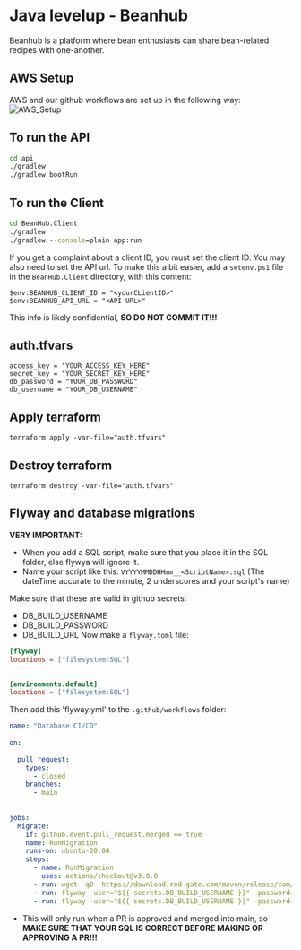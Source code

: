 # Java levelup - Beanhub
Beanhub is a platform where bean enthusiasts can share bean-related recipes with one-another.

## AWS Setup
AWS and our github workflows are set up in the following way:
![AWS_Setup](https://github.com/Adrian-Hawkins/BeanHub/assets/157478510/e1d40b50-cdf5-444d-b976-33c5e487a870)

## To run the API
```cmd
cd api
./gradlew
./gradlew bootRun
```

## To run the Client
```cmd
cd BeanHub.Client
./gradlew
./gradlew --console=plain app:run   
```

If you get a complaint about a client ID, you must set the client ID. You may also need to set the API url.
To make this a bit easier, add a `setenv.ps1` file in the `BeanHub.Client` directory, with this content:
```
$env:BEANHUB_CLIENT_ID = "<yourCLientID>"
$env:BEANHUB_API_URL = "<API URL>"
```
This info is likely confidential, **SO DO NOT COMMIT IT!!!**

## auth.tfvars
```hcl
access_key = "YOUR_ACCESS_KEY_HERE"
secret_key = "YOUR_SECRET_KEY_HERE"
db_password = "YOUR_DB_PASSWORD"
db_username = "YOUR_DB_USERNAME"
```

## Apply terraform
```cli
terraform apply -var-file="auth.tfvars"
```


## Destroy terraform
```cli
terraform destroy -var-file="auth.tfvars"
```

## Flyway and database migrations
**VERY IMPORTANT:**
- When you add a SQL script, make sure that you place it in the SQL folder, else flywya will ignore it.
- Name your script like this: `VYYYYMMDDHHmm__<ScriptName>.sql` (The dateTime accurate to the minute, 2 underscores and your script's name)


Make sure that these are valid in github secrets:
- DB_BUILD_USERNAME
- DB_BUILD_PASSWORD
- DB_BUILD_URL
Now make a `flyway.toml` file:
```toml
[flyway]
locations = ["filesystem:SQL"]

 
[environments.default]
locations = ["filesystem:SQL"]
```
Then add this 'flyway.yml' to the `.github/workflows` folder:
```yml
name: "Database CI/CD"
 
on:
  
  pull_request:
    types:
      - closed
    branches:
      - main
      
 
jobs:
  Migrate:
    if: github.event.pull_request.merged == true
    name: RunMigration
    runs-on: ubuntu-20.04         
    steps:
      - name: RunMigration
        uses: actions/checkout@v3.0.0
      - run: wget -qO- https://download.red-gate.com/maven/release/com/redgate/flyway/flyway-commandline/10.7.1/flyway-commandline-10.7.1-linux-x64.tar.gz | tar -xvz && sudo ln -s `pwd`/flyway-10.7.1/flyway /usr/local/bin
      - run: flyway -user="${{ secrets.DB_BUILD_USERNAME }}" -password="${{ secrets.DB_BUILD_PASSWORD }}" -url="${{ secrets.DB_BUILD_URL }}" info
      - run: flyway -user="${{ secrets.DB_BUILD_USERNAME }}" -password="${{ secrets.DB_BUILD_PASSWORD }}" -url="${{ secrets.DB_BUILD_URL }}" migrate
```
- This will only run when a PR is approved and merged into main, so **MAKE SURE THAT YOUR SQL IS CORRECT BEFORE MAKING OR APPROVING A PR!!!**

